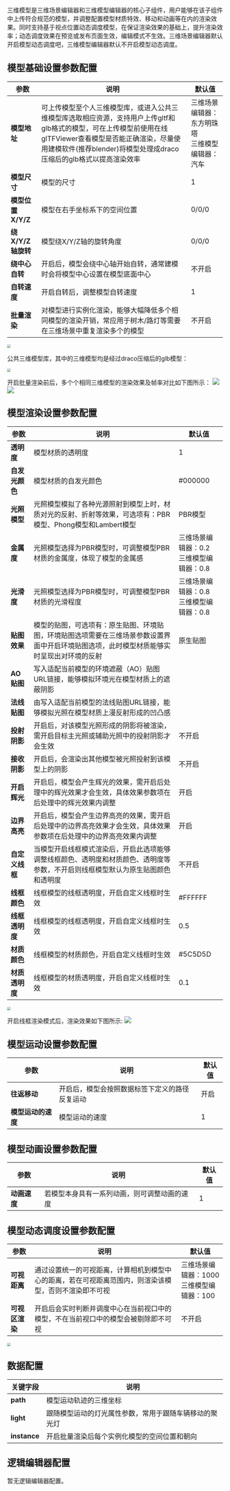 三维模型是三维场景编辑器和三维模型编辑器的核心子组件，用户能够在该子组件中上传符合规范的模型，并调整配置模型材质特效、移动和动画等在内的渲染效果。同时支持基于视点位置动态调度模型，在保证渲染效果的基础上，提升渲染效率；动态调度效果在预览或发布页面生效，编辑模式不生效。三维场景编辑器默认开启模型动态调度吧，三维模型编辑器默认不开启模型动态调度。

## 模型基础设置参数配置
| 参数 | 说明 | 默认值 |
| --- | --- | --- |
| **模型地址** | 可上传模型至个人三维模型库，或进入公共三维模型库选取相应资源，支持用户上传gltf和glb格式的模型，可在上传模型前使用在线glTFViewer查看模型是否能正确渲染，尽量使用建模软件(推荐blender)将模型处理成draco压缩后的glb格式以提高渲染效率| 三维场景编辑器：东方明珠塔<br /> 三维模型编辑器：汽车 |
| **模型尺寸** | 模型的尺寸 | 1 |
| **模型位置X/Y/Z** | 模型在右手坐标系下的空间位置 |0/0/0 |
| **绕X/Y/Z轴旋转** | 模型绕X/Y/Z轴的旋转角度 | 0/0/0 |
| **绕中心自转** | 开启后，模型会绕中心轴开始自转，通常建模时会将模型中心设置在模型底面中心 |不开启 |
| **自转速度** | 开启自转后，调整模型自转速度 | 1 |
| **批量渲染** | 对模型进行实例化渲染，能够大幅降低多个相同模型的渲染开销，常应用于树木/路灯等需要在三维场景中重复渲染多个的模型 |不开启 |

<img src="https://qcloudimg.tencent-cloud.cn/raw/5a0fb38023521e78809bcc8dc400aa65.png"  style="zoom:50%;">

公共三维模型库，其中的三维模型均是经过draco压缩后的glb模型：

<img src="https://qcloudimg.tencent-cloud.cn/raw/4530dda6d3ba7d1a71339af12eb60a8c.png"  style="zoom:50%;">

开启批量渲染前后，多个个相同三维模型的渲染效果及帧率对比如下图所示：
![](https://qcloudimg.tencent-cloud.cn/raw/f5286cbf63339c296ede468d972adfc4.jpg)
![](https://qcloudimg.tencent-cloud.cn/raw/1ef72f4711943393849223fef5196277.jpg)

## 模型渲染设置参数配置
| 参数 | 说明 | 默认值 |
| --- | --- | --- |
| **透明度** | 模型材质的透明度 |1 |
| **自发光颜色** | 模型材质的自发光颜色 | #000000 |
| **光照模型** | 光照模型模拟了各种光源照射到模型上时，材质对光的反射、折射等效果，可选项有：PBR模型、Phong模型和Lambert模型 | PBR模型 |
| **金属度** | 光照模型选择为PBR模型时，可调整模型PBR材质的金属度，体现了模型的金属感 |三维场景编辑器：0.2 <br /> 三维模型编辑器：0.8|
| **光滑度** | 光照模型选择为PBR模型时，可调整模型PBR材质的光滑程度 | 三维场景编辑器：0.8 <br /> 三维模型编辑器：0.8 |
| **贴图效果** | 模型的贴图，可选项有：原生贴图、环境贴图，环境贴图选项需要在三维场景参数设置界面中开启环境贴图选项，此时模型材质能够实时呈现出对环境的反射 | 原生贴图|
| **AO贴图** | 写入适配当前模型的环境遮蔽（AO）贴图URL链接，能够模拟环境光在模型材质上的遮蔽阴影 | |
| **法线贴图** | 由写入适配当前模型的法线贴图URL链接，能够模拟光照在模型材质上漫反射形成的凹凸感 |  |
| **投射阴影** | 开启后，对该模型光照形成的阴影将被渲染，需开启目标主光照或辅助光照中的投射阴影才会生效 | 不开启|
| **接收阴影** | 开启后，会渲染出其他模型被光照投射到该模型上的阴影 |不开启 |
| **开启辉光** | 开启后，模型会产生辉光的效果，需开启后处理中的辉光效果才会生效，具体效果参数项在后处理中的辉光效果内调整 | 开启 |
| **边界高亮** | 开启后，模型会产生边界高亮的效果，需开启后处理中的边界高亮效果才会生效，具体效果参数项在后处理中的边界高亮效果内调整 | 开启|
| **自定义线框** | 当模型开启线框模式渲染后，开启此选项能够调整线框颜色、透明度和材质颜色、透明度等参数，不开启则线框模型默认为原生贴图颜色和透明度 |不开启 |
| **线框颜色** | 线框模型的线框透明度，开启自定义线框时生效 | #FFFFFF |
| **线框透明度** | 线框模型的线框透明度，开启自定义线框时生效 | 0.5 |
| **材质颜色** | 线框模型的材质颜色，开启自定义线框时生效 | #5C5D5D|
| **材质透明度** | 线框模型的材质透明度，开启自定义线框时生效 |0.1 |

<img src="https://qcloudimg.tencent-cloud.cn/raw/95f9d6e80660ef1a688bd3a56ae85eed.jpg"  style="zoom:50%;">

开启线框渲染模式后，渲染效果如下图所示:
![](https://qcloudimg.tencent-cloud.cn/raw/c4c943e5559a2147d5b6d8ac10d9a38a.jpg)


## 模型运动设置参数配置
| 参数 | 说明 | 默认值 |
| --- | --- | --- |
| **往返移动** | 开启后，模型会按照数据标签下定义的路径反复运动 |开启 |
| **模型运动的速度** | 模型运动的速度 | 1 |

## 模型动画设置参数配置
| 参数 | 说明 | 默认值 |
| --- | --- | --- |
| **动画速度** | 若模型本身具有一系列动画，则可调整动画的速度 |1|

## 模型动态调度设置参数配置
| 参数 | 说明 | 默认值 |
| --- | --- | --- |
| **可视距离** | 通过设置统一的可视距离，计算相机到模型中心的距离，若在可视距离范围内，则渲染该模型，否则不渲染即不可视 |三维场景编辑器：1000 <br /> 三维模型编辑器：100|
| **可视区渲染** | 开启后会实时判断并调度中心在当前视口中的模型，不在当前视口中的模型会被剔除即不可视 | 不开启 |

<img src="https://qcloudimg.tencent-cloud.cn/raw/419fa208af5b8501c2714f5bdd0005cc.png"  style="zoom:50%;">

## 数据配置
| 关键字段 | 说明 |
| --- | --- |
| **path** | 模型运动轨迹的三维坐标 |
| **light** | 跟随模型运动的灯光属性参数，常用于跟随车辆移动的聚光灯 |
| **instance** | 开启批量渲染后每个实例化模型的空间位置和朝向 |

## 逻辑编辑器配置
暂无逻辑编辑器配置。
